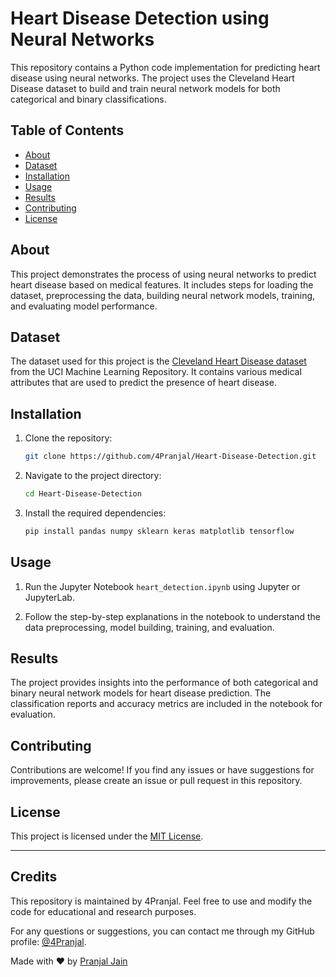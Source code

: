 # Heart Disease Detection using Neural Networks

This repository contains a Python code implementation for predicting heart disease using neural networks. The project uses the Cleveland Heart Disease dataset to build and train neural network models for both categorical and binary classifications.

## Table of Contents

- [About](#about)
- [Dataset](#dataset)
- [Installation](#installation)
- [Usage](#usage)
- [Results](#results)
- [Contributing](#contributing)
- [License](#license)

## About

This project demonstrates the process of using neural networks to predict heart disease based on medical features. It includes steps for loading the dataset, preprocessing the data, building neural network models, training, and evaluating model performance.

## Dataset

The dataset used for this project is the [Cleveland Heart Disease dataset](http://archive.ics.uci.edu/ml/machine-learning-databases/heart-disease/processed.cleveland.data) from the UCI Machine Learning Repository. It contains various medical attributes that are used to predict the presence of heart disease.

## Installation

1. Clone the repository:
   ```sh
   git clone https://github.com/4Pranjal/Heart-Disease-Detection.git
   ```

2. Navigate to the project directory:
   ```sh
   cd Heart-Disease-Detection
   ```

3. Install the required dependencies:
   ```sh
   pip install pandas numpy sklearn keras matplotlib tensorflow
   ```

## Usage

1. Run the Jupyter Notebook `heart_detection.ipynb` using Jupyter or JupyterLab.

2. Follow the step-by-step explanations in the notebook to understand the data preprocessing, model building, training, and evaluation.

## Results

The project provides insights into the performance of both categorical and binary neural network models for heart disease prediction. The classification reports and accuracy metrics are included in the notebook for evaluation.

## Contributing

Contributions are welcome! If you find any issues or have suggestions for improvements, please create an issue or pull request in this repository.

## License

This project is licensed under the [MIT License](LICENSE).

---
## Credits

This repository is maintained by 4Pranjal. Feel free to use and modify the code for educational and research purposes.

For any questions or suggestions, you can contact me through my GitHub profile: [@4Pranjal](https://github.com/4Pranjal).

Made with ❤️ by [Pranjal Jain](https://github.com/4Pranjal)


